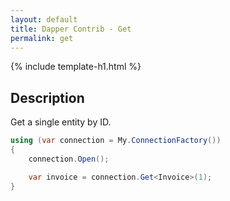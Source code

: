 ```yaml
---
layout: default
title: Dapper Contrib - Get
permalink: get
---
```


{% include template-h1.html %}

## Description
Get a single entity by ID.

```csharp
using (var connection = My.ConnectionFactory())
{
    connection.Open();

    var invoice = connection.Get<Invoice>(1);
}
```

